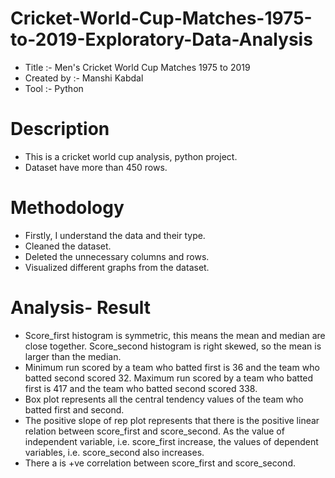 # Cricket-World-Cup-Matches-1975-to-2019-Exploratory-Data-Analysis
* Title :- Men's Cricket World Cup Matches 1975 to 2019
* Created by :- Manshi Kabdal
* Tool :- Python

# Description
* This is a cricket world cup analysis, python project.
* Dataset have more than 450 rows.

# Methodology
* Firstly, I understand the data and their type.
* Cleaned the dataset. 
* Deleted the unnecessary columns and rows.
* Visualized different graphs from the dataset.

# Analysis- Result
* Score_first histogram is symmetric, this means the mean and median are close together. Score_second histogram is right skewed, so the mean is larger than the median.
* Minimum run scored by a team who batted first is 36 and the team who batted second scored 32. Maximum run scored by a team who batted first is 417 and the team who batted second scored 338.
* Box plot represents all the central tendency values of the team who batted first and second.
* The positive slope of rep plot represents that there is the positive linear relation between score_first and score_second. As the value of independent variable, i.e. score_first increase, the values of dependent variables, i.e. score_second also increases.
* There a is +ve correlation between score_first and score_second.
